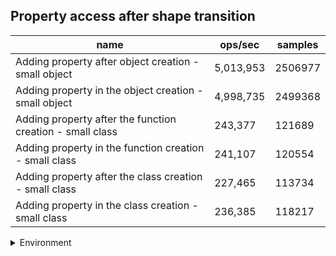 ## Property access after shape transition

|name|ops/sec|samples|
|-|-|-|
|Adding property after object creation - small object|5,013,953|2506977|
|Adding property in the object creation - small object|4,998,735|2499368|
|Adding property after the function creation - small class|243,377|121689|
|Adding property in the function creation - small class|241,107|120554|
|Adding property after the class creation - small class|227,465|113734|
|Adding property in the class creation - small class|236,385|118217|


<details>
<summary>Environment</summary>

* __Machine:__ linux x64 | 4 vCPUs | 7.6GB Mem
* __Run:__ Wed Sep 25 2024 21:51:33 GMT+0000 (Coordinated Universal Time)
</details>

<!--
{"environment":{"platform":"linux","arch":"x64","cpus":4,"totalMemory":7.597896575927734},"benchmarks":[{"name":"Adding property after object creation - small object","opsSec":5013953.157664833,"samples":2506977},{"name":"Adding property in the object creation - small object","opsSec":4998735.800066703,"samples":2499368},{"name":"Adding property after the function creation - small class","opsSec":243377.72741704513,"samples":121689},{"name":"Adding property in the function creation - small class","opsSec":241107.38324733556,"samples":120554},{"name":"Adding property after the class creation - small class","opsSec":227465.8377098356,"samples":113734},{"name":"Adding property in the class creation - small class","opsSec":236385.4048340708,"samples":118217}]}-->
